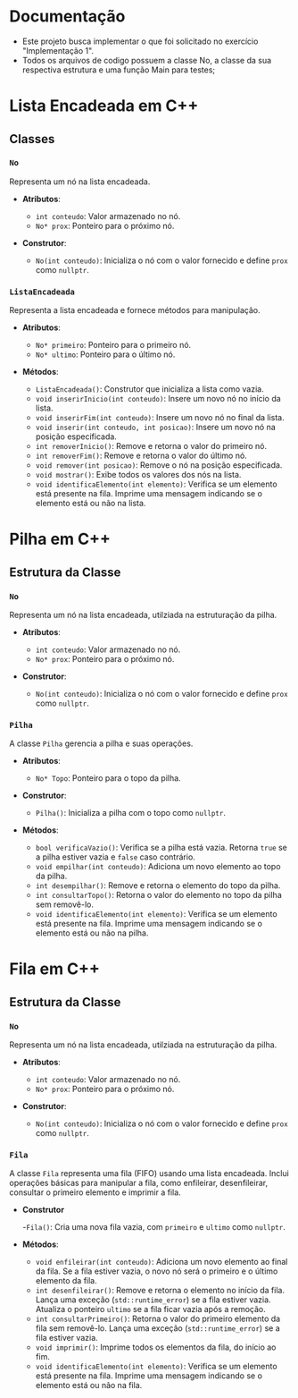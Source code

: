 # Documentação

- Este projeto busca implementar o que foi solicitado no exercício "Implementação 1".
- Todos os arquivos de codigo possuem a classe No, a classe da sua respectiva estrutura e uma função Main para testes;

# Lista Encadeada em C++
## Classes

### `No`

Representa um nó na lista encadeada.

- **Atributos**:
  - `int conteudo`: Valor armazenado no nó.
  - `No* prox`: Ponteiro para o próximo nó.

- **Construtor**:
  - `No(int conteudo)`: Inicializa o nó com o valor fornecido e define `prox` como `nullptr`.

### `ListaEncadeada`

Representa a lista encadeada e fornece métodos para manipulação.

- **Atributos**:
  - `No* primeiro`: Ponteiro para o primeiro nó.
  - `No* ultimo`: Ponteiro para o último nó.

- **Métodos**:
  - `ListaEncadeada()`: Construtor que inicializa a lista como vazia.
  - `void inserirInicio(int conteudo)`: Insere um novo nó no início da lista.
  - `void inserirFim(int conteudo)`: Insere um novo nó no final da lista.
  - `void inserir(int conteudo, int posicao)`: Insere um novo nó na posição especificada.
  - `int removerInicio()`: Remove e retorna o valor do primeiro nó.
  - `int removerFim()`: Remove e retorna o valor do último nó.
  - `void remover(int posicao)`: Remove o nó na posição especificada.
  - `void mostrar()`: Exibe todos os valores dos nós na lista.
  - `void identificaElemento(int elemento)`: Verifica se um elemento está presente na fila. Imprime uma mensagem indicando se o elemento está ou não na lista. 

# Pilha em C++

## Estrutura da Classe

### `No`

Representa um nó na lista encadeada, utilziada na estruturação da pilha.

- **Atributos**:
  - `int conteudo`: Valor armazenado no nó.
  - `No* prox`: Ponteiro para o próximo nó.

- **Construtor**:
  - `No(int conteudo)`: Inicializa o nó com o valor fornecido e define `prox` como `nullptr`.
  
### `Pilha`

A classe `Pilha` gerencia a pilha e suas operações.

- **Atributos**:
  - `No* Topo`: Ponteiro para o topo da pilha.

- **Construtor**:
  - `Pilha()`: Inicializa a pilha com o topo como `nullptr`.

- **Métodos**:

  - `bool verificaVazio()`: Verifica se a pilha está vazia. Retorna `true` se a pilha estiver vazia e `false` caso contrário.
  - `void empilhar(int conteudo)`: Adiciona um novo elemento ao topo da pilha.
  - `int desempilhar()`: Remove e retorna o elemento do topo da pilha.  
  - `int consultarTopo()`: Retorna o valor do elemento no topo da pilha sem removê-lo.
  - `void identificaElemento(int elemento)`: Verifica se um elemento está presente na fila. Imprime uma mensagem indicando se o elemento está ou não na pilha. 
 
# Fila em C++

## Estrutura da Classe

### `No`

Representa um nó na lista encadeada, utilziada na estruturação da pilha.

- **Atributos**:
  - `int conteudo`: Valor armazenado no nó.
  - `No* prox`: Ponteiro para o próximo nó.

- **Construtor**:
  - `No(int conteudo)`: Inicializa o nó com o valor fornecido e define `prox` como `nullptr`.
  
### `Fila`

A classe `Fila` representa uma fila (FIFO) usando uma lista encadeada. Inclui operações básicas para manipular a fila, como enfileirar, desenfileirar, consultar o primeiro elemento e imprimir a fila.

- **Construtor**

  -`Fila()`: Cria uma nova fila vazia, com `primeiro` e `ultimo` como `nullptr`.

- **Métodos**:

  - `void enfileirar(int conteudo)`: Adiciona um novo elemento ao final da fila. Se a fila estiver vazia, o novo nó será o primeiro e o último elemento da fila.
  - `int desenfileirar()`: Remove e retorna o elemento no início da fila. Lança uma exceção (`std::runtime_error`) se a fila estiver vazia. Atualiza o ponteiro `ultimo` se a fila ficar vazia após a remoção.
  - `int consultarPrimeiro()`: Retorna o valor do primeiro elemento da fila sem removê-lo. Lança uma exceção (`std::runtime_error`) se a fila estiver vazia.
  - `void imprimir()`: Imprime todos os elementos da fila, do início ao fim.
  - `void identificaElemento(int elemento)`: Verifica se um elemento está presente na fila. Imprime uma mensagem indicando se o elemento está ou não na fila. 


